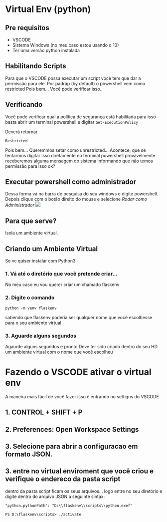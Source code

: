 # Virtual Env (python)

## Pre requisitos
- VSCODE
- Sistema Windows (no meu caso estou usando o 10)
- Ter uma versão python instalada

## Habilitando Scripts
Para que o VSCODE possa executar um script você tem que dar a permissão para ele.
Por padrãp (by default) o powershell vem como restricted
Pois bem... Você pode verificar isso..

## Verificando

Você pode verificar qual a política de segurança está habilitada para isso basta abrir um terminal powershell e digitar ```Get-ExecutionPolicy```

Deverá retornar

```Restricted```

Pois bem... Queremmos setar como unrestricted... 
Acontece, que se tentarmos digitar isso diretamente no terminal powershell provavelmente receberemos alguma mensagem do sistema informando que não temos permissão para isso ok?

## Executar powershell como administrador
Dessa forma vá na barra de pesquisa do seu windows e digite powershell.
Depois clique com o botão direito do mouse e selecione *Rodar como Administrador*
![](https://github.com/andrenevares/codigos/blob/master/Ambiente%20Virtual/andre-nevares-power-shell-execute-como-administrador.png?raw=true)


## Para que serve?
Isola um ambiente virtual.

## Criando um Ambiente Virtual
Se vc quiser instalar com Python3

### 1. Vá até o diretório que você pretende criar...
No meu caso eu vou querer criar um chamado flaskenv

### 2. Digite o comando 
```
python -m venv flaskenv
```

sabendo que flaskenv poderia ser qualquer nome que você escolhesse para o seu ambiente virtual

### 3.  Aguarde alguns segundos
Agaurde alguns segundos e pronto
Deve ter sido criado dentro do seu HD um ambiente virtual com o nome que você escolheu


# Fazendo o VSCODE ativar o virtual env
A maneira mais fácil de você fazer isso é entrando no settigns do VSCODE

## 1. CONTROL + SHIFT + P

## 2. Preferences: Open Workspace Settings

## 3. Selecione para abrir a configuracao em formato JSON.

## 3. entre no virtual enviroment que você criou e verifique o endereco da pasta script
dentro da pasta script ficam os seus arquivos...
logo entre no seu diretório e digite dentro do arquivo JSON a seguinte sintax:

```
"python.pythonPath": "D:\\flaskenv\\scripts\\python.exef"
```

```
PS D:\flaskenv\scripts> ./activate
```

